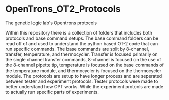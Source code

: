 # OpenTrons_OT2_Protocols
The genetic logic lab's Opentrons protocols

Within this repository there is a collection of folders that includes both protocols and base command setups. 
The base command folders can be read off of and used to understand the python based OT-2 code that can run specific commands. The base commands are split by 8-channel, transfer, temperature, and thermocycler. Transfer is focused primarily on the single channel transfer commands, 8-channel is focused on the use of the 8-channel pipette tip, temperature  is focused on the base commands of the temperature module, and thermocycler is focused on the thermocycler module. 
The protocols are setup to have longer process and are seperated between tester and experiment protocols. Tester protocols were made to better understand how OPT works. While the experiment protcols are made to actually run specific parts of experiments. 
